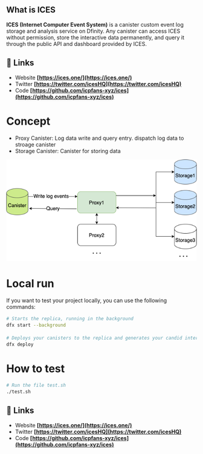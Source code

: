 
## What is ICES

**ICES (Internet Computer Event System)** is a canister custom event log storage and analysis service on Dfinity. Any canister can access ICES without permission, store the interactive data permanently, and query it through the public API and dashboard provided by ICES.



## 🔗 Links

* Website **[https://ices.one/](https://ices.one/)**
* Twitter **[https://twitter.com/icesHQ](https://twitter.com/icesHQ)**
* Code **[https://github.com/icpfans-xyz/ices](https://github.com/icpfans-xyz/ices)**


# Concept
* Proxy Canister: Log data write and query entry. dispatch log data to stroage canister
* Storage Canister: Canister for storing data



![ices](./ices.png)



# Local run

If you want to test your project locally, you can use the following commands:

```bash
# Starts the replica, running in the background
dfx start --background

# Deploys your canisters to the replica and generates your candid interface
dfx deploy
```

# How to test

```bash
# Run the file test.sh
./test.sh

```

## 🔗 Links

* Website **[https://ices.one/](https://ices.one/)**
* Twitter **[https://twitter.com/icesHQ](https://twitter.com/icesHQ)**
* Code **[https://github.com/icpfans-xyz/ices](https://github.com/icpfans-xyz/ices)**